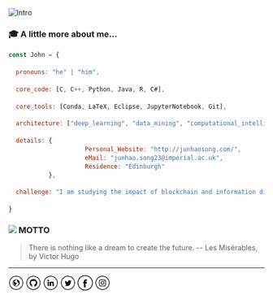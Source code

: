 ![Intro](https://github.com/Rqcker/Rqcker/blob/master/assets/myProffile.gif)

### :mortar_board: A little more about me...  

```javascript
const John = {
  
  pronouns: "he" | "him",
  
  core_code: [C, C++, Python, Java, R, C#],
  
  core_tools: [Conda, LaTeX, Eclipse, JupyterNotebook, Git],
  
  architecture: ["deep_learning", "data_mining", "computational_intelligence"],
  
  details: {
                     Personal_Website: "http://junhaosong.com/",
                     eMail: "junhao.song23@imperial.ac.uk",
                     Residence: "Edinburgh"
           },
  
  challenge: "I am studying the impact of blockchain and information digitization"

}
```

### <img src="https://media.giphy.com/media/WUlplcMpOCEmTGBtBW/giphy.gif" width="30"> MOTTO 

> There is nothing like a dream to create the future.  -- Les Misérables, by Victor Hugo

-----------------------------------------------------------------------------------------------------------------------------------

<a href="https://junhaosong.com" target="_blank"><img src="https://github.com/Rqcker/Rqcker/blob/master/assets/www.png" alt="Website" width="30"></a>
<a href="https://github.com/Rqcker" target="_blank"><img src="https://github.com/Rqcker/Rqcker/blob/master/assets/git.png" alt="GitHub" width="30"></a>
<a href="https://www.linkedin.com/in/junhaosong/?locale=en_US" target="_blank"><img src="https://github.com/Rqcker/Rqcker/blob/master/assets/in.png" alt="LinkedIn" width="30"></a>
<a href="https://twitter.com/JunhaoSong1" target="_blank"><img src="https://github.com/Rqcker/Rqcker/blob/master/assets/tw.png" alt="Twitter" width="30"></a>
<a href="https://www.facebook.com/junhaosong1" target="_blank"><img src="https://github.com/Rqcker/Rqcker/blob/master/assets/fb.png" alt="Facebook" width="30"></a>
<a href="https://www.instagram.com/junhaosong1" target="_blank"><img src="https://github.com/Rqcker/Rqcker/blob/master/assets/ig.png" alt="Instagram" width="30"></a>
